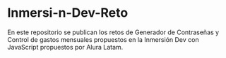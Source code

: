 # Inmersi-n-Dev-Reto
En este repositorio se publican los retos de Generador de Contraseñas y Control de gastos mensuales propuestos en la Inmersión Dev con JavaScript propuestos por Alura Latam.
